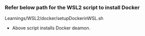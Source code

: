 ### Refer below path for the WSL2 script to install Docker 

Learnings/WSL2/docker/setupDockerinWSL.sh

- Above script installs Docker deamon.